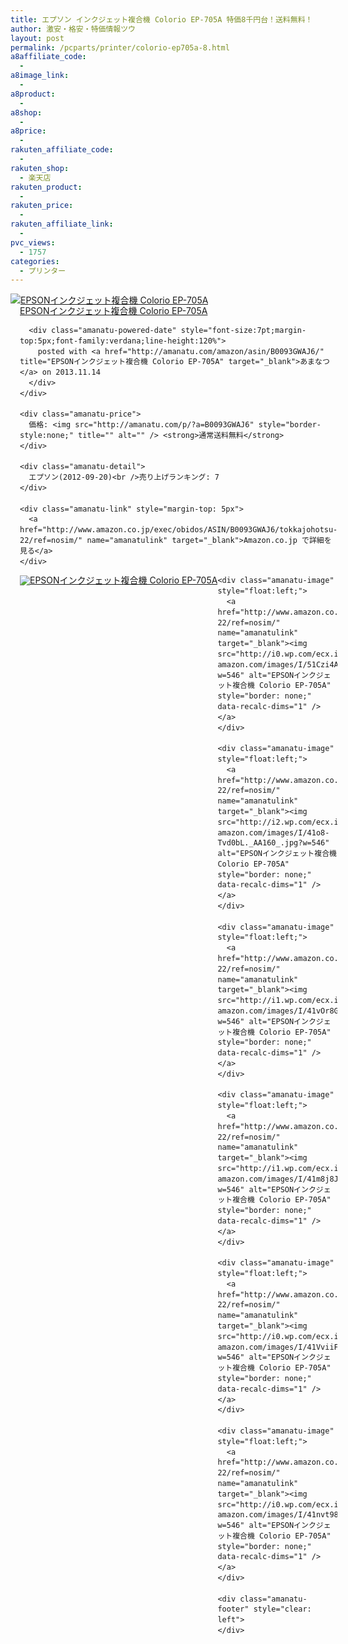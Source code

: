 ```yaml
---
title: エプソン インクジェット複合機 Colorio EP-705A 特価8千円台！送料無料！
author: 激安・格安・特価情報ツウ
layout: post
permalink: /pcparts/printer/colorio-ep705a-8.html
a8affiliate_code:
  - 
a8image_link:
  - 
a8product:
  - 
a8shop:
  - 
a8price:
  - 
rakuten_affiliate_code:
  - 
rakuten_shop:
  - 楽天店
rakuten_product:
  - 
rakuten_price:
  - 
rakuten_affiliate_link:
  - 
pvc_views:
  - 1757
categories:
  - プリンター
---
```

<div class="amanatu-box" style="margin-bottom:0px;">
  <div class="amanatu-image" style="float:left;">
    <a href="http://www.amazon.co.jp/exec/obidos/ASIN/B0093GWAJ6/tokkajohotsu-22/ref=nosim/" name="amanatulink" target="_blank"><img src="http://i2.wp.com/ecx.images-amazon.com/images/I/41b-ScYBSvL._SL160_.jpg?w=546" alt="EPSONインクジェット複合機 Colorio EP-705A" style="border: none;" data-recalc-dims="1" /></a>
  </div>
  
  <div class="amanatu-info" style="float:left;margin-left:15px;line-height:120%">
    <div class="amanatu-name" style="margin-bottom:10px;line-height:120%">
      <a href="http://www.amazon.co.jp/exec/obidos/ASIN/B0093GWAJ6/tokkajohotsu-22/ref=nosim/" name="amanatulink" target="_blank">EPSONインクジェット複合機 Colorio EP-705A</a> 
      
      <div class="amanatu-powered-date" style="font-size:7pt;margin-top:5px;font-family:verdana;line-height:120%">
        posted with <a href="http://amanatu.com/amazon/asin/B0093GWAJ6/" title="EPSONインクジェット複合機 Colorio EP-705A" target="_blank">あまなつ</a> on 2013.11.14
      </div>
    </div>
    
    <div class="amanatu-price">
      価格: <img src="http://amanatu.com/p/?a=B0093GWAJ6" style="border-style:none;" title="" alt="" /> <strong>通常送料無料</strong>
    </div>
    
    <div class="amanatu-detail">
      エプソン(2012-09-20)<br />売り上げランキング: 7
    </div>
    
    <div class="amanatu-link" style="margin-top: 5px">
      <a href="http://www.amazon.co.jp/exec/obidos/ASIN/B0093GWAJ6/tokkajohotsu-22/ref=nosim/" name="amanatulink" target="_blank">Amazon.co.jp で詳細を見る</a>
    </div>
  </div>
  
  <div class="amanatu-footer" style="clear: left">
  </div>
  
  <div class="amanatu-imageset">
    <div class="amanatu-image" style="float:left;">
      <a href="http://www.amazon.co.jp/exec/obidos/ASIN/B0093GWAJ6/tokkajohotsu-22/ref=nosim/" name="amanatulink" target="_blank"><img src="http://i2.wp.com/ecx.images-amazon.com/images/I/41p2m9I8GJL._AA160_.jpg?w=546" alt="EPSONインクジェット複合機 Colorio EP-705A" style="border: none;" data-recalc-dims="1" /></a>
    </div>
    
    <div class="amanatu-image" style="float:left;">
      <a href="http://www.amazon.co.jp/exec/obidos/ASIN/B0093GWAJ6/tokkajohotsu-22/ref=nosim/" name="amanatulink" target="_blank"><img src="http://i0.wp.com/ecx.images-amazon.com/images/I/51Czi4AYamL._AA160_.jpg?w=546" alt="EPSONインクジェット複合機 Colorio EP-705A" style="border: none;" data-recalc-dims="1" /></a>
    </div>
    
    <div class="amanatu-image" style="float:left;">
      <a href="http://www.amazon.co.jp/exec/obidos/ASIN/B0093GWAJ6/tokkajohotsu-22/ref=nosim/" name="amanatulink" target="_blank"><img src="http://i2.wp.com/ecx.images-amazon.com/images/I/41o8-Tvd0bL._AA160_.jpg?w=546" alt="EPSONインクジェット複合機 Colorio EP-705A" style="border: none;" data-recalc-dims="1" /></a>
    </div>
    
    <div class="amanatu-image" style="float:left;">
      <a href="http://www.amazon.co.jp/exec/obidos/ASIN/B0093GWAJ6/tokkajohotsu-22/ref=nosim/" name="amanatulink" target="_blank"><img src="http://i1.wp.com/ecx.images-amazon.com/images/I/41vOr8GHLpL._AA160_.jpg?w=546" alt="EPSONインクジェット複合機 Colorio EP-705A" style="border: none;" data-recalc-dims="1" /></a>
    </div>
    
    <div class="amanatu-image" style="float:left;">
      <a href="http://www.amazon.co.jp/exec/obidos/ASIN/B0093GWAJ6/tokkajohotsu-22/ref=nosim/" name="amanatulink" target="_blank"><img src="http://i1.wp.com/ecx.images-amazon.com/images/I/41m8j8JZl1L._AA160_.jpg?w=546" alt="EPSONインクジェット複合機 Colorio EP-705A" style="border: none;" data-recalc-dims="1" /></a>
    </div>
    
    <div class="amanatu-image" style="float:left;">
      <a href="http://www.amazon.co.jp/exec/obidos/ASIN/B0093GWAJ6/tokkajohotsu-22/ref=nosim/" name="amanatulink" target="_blank"><img src="http://i0.wp.com/ecx.images-amazon.com/images/I/41VviiFWKiL._AA160_.jpg?w=546" alt="EPSONインクジェット複合機 Colorio EP-705A" style="border: none;" data-recalc-dims="1" /></a>
    </div>
    
    <div class="amanatu-image" style="float:left;">
      <a href="http://www.amazon.co.jp/exec/obidos/ASIN/B0093GWAJ6/tokkajohotsu-22/ref=nosim/" name="amanatulink" target="_blank"><img src="http://i0.wp.com/ecx.images-amazon.com/images/I/41nvt98NC%2BL._AA160_.jpg?w=546" alt="EPSONインクジェット複合機 Colorio EP-705A" style="border: none;" data-recalc-dims="1" /></a>
    </div>
    
    <div class="amanatu-footer" style="clear: left">
    </div>
  </div>
</div>